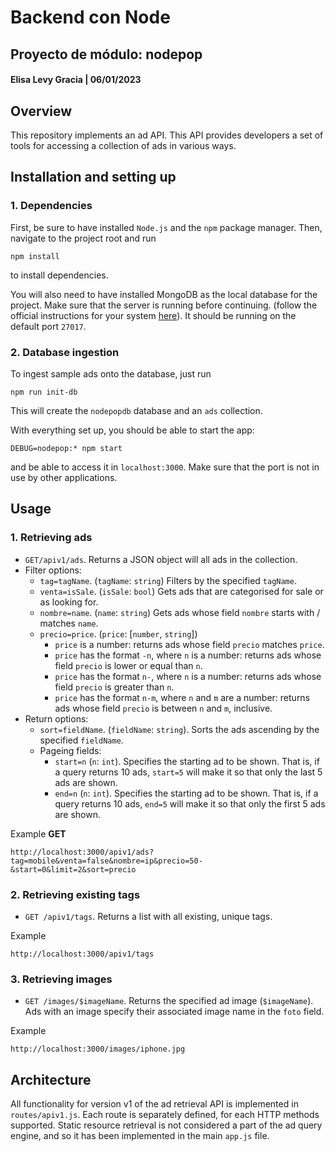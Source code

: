 # Backend con Node
## Proyecto de módulo: nodepop
#### Elisa Levy Gracia | 06/01/2023  

## Overview

This repository implements an ad API. This API provides developers a set of tools for accessing a collection of ads in various ways.

## Installation and setting up

### 1. Dependencies

First, be sure to have installed `Node.js` and the `npm` package manager. Then, navigate to the project root and run

```
npm install 
```

to install dependencies.

You will also need to have installed MongoDB as the local database for the project. Make sure that the server is running before continuing. (follow the official instructions for your system [here](https://www.mongodb.com/docs/manual/installation/#:~:text=of%20MongoDB%20instead.-,MongoDB%20Installation%20Tutorials,-MongoDB%20installation%20tutorials)). It should be running on the default port `27017`. 

### 2. Database ingestion

To ingest sample ads onto the database, just run

```
npm run init-db
```

This will create the `nodepopdb` database and an `ads` collection.

With everything set up, you should be able to start the app:

```
DEBUG=nodepop:* npm start 
```

and be able to access it in `localhost:3000`. Make sure that the port is not in use by other applications.

## Usage

### 1. Retrieving ads

- `GET/apiv1/ads`. Returns a JSON object will all ads in the collection.
- Filter options:
    - `tag=tagName`. (`tagName`: `string`) Filters by the specified `tagName`.
    - `venta=isSale`. (`isSale`: `bool`) Gets ads that are categorised for sale or as looking for.
    - `nombre=name`. (`name`: `string`) Gets ads whose field `nombre` starts with / matches `name`.
    - `precio=price`. (`price`: [`number`, `string`]) 
        - `price` is a number: returns ads whose field `precio` matches `price`.
        - `price` has the format `-n`, where `n` is a number: returns ads whose field `precio` is lower or equal than `n`. 
        - `price` has the format `n-`, where `n` is a number: returns ads whose field `precio` is greater than `n`.
        - `price` has the format `n-m`, where `n` and `m` are a number: returns ads whose field `precio` is between `n` and `m`, inclusive.
- Return options:
    - `sort=fieldName`. (`fieldName`: `string`). Sorts the ads ascending by the specified `fieldName`.
    - Pageing fields:
        - `start=n` (`n`: `int`). Specifies the starting ad to be shown. That is, if a query returns 10 ads, `start=5` will make it so that only the last 5 ads are shown.
        - `end=n` (`n`: `int`). Specifies the starting ad to be shown. That is, if a query returns 10 ads, `end=5` will make it so that only the first 5 ads are shown.

Example **GET**

```
http://localhost:3000/apiv1/ads?tag=mobile&venta=false&nombre=ip&precio=50-&start=0&limit=2&sort=precio
```

### 2. Retrieving existing tags

- `GET /apiv1/tags`. Returns a list with all existing, unique tags.

Example

```
http://localhost:3000/apiv1/tags
```

### 3. Retrieving images

- `GET /images/$imageName`. Returns the specified ad image (`$imageName`). Ads with an image specify their associated image name in the `foto` field.

Example

```
http://localhost:3000/images/iphone.jpg
```

## Architecture

All functionality for version v1 of the ad retrieval API is implemented in `routes/apiv1.js`. Each route is separately defined, for each HTTP methods supported. 
Static resource retrieval is not considered a part of the ad query engine, and so it has been implemented in the main `app.js` file. 


